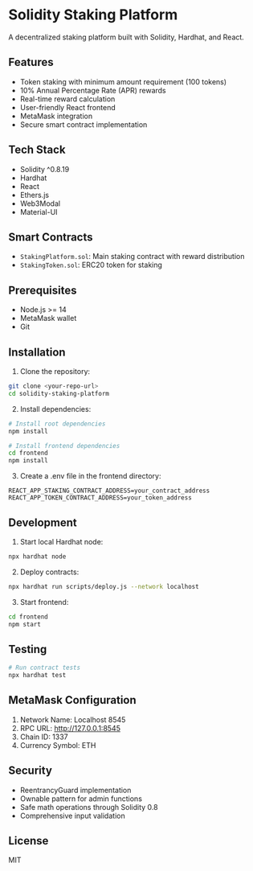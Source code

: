 # Solidity Staking Platform

A decentralized staking platform built with Solidity, Hardhat, and React.

## Features

- Token staking with minimum amount requirement (100 tokens)
- 10% Annual Percentage Rate (APR) rewards
- Real-time reward calculation
- User-friendly React frontend
- MetaMask integration
- Secure smart contract implementation

## Tech Stack

- Solidity ^0.8.19
- Hardhat
- React
- Ethers.js
- Web3Modal
- Material-UI

## Smart Contracts

- `StakingPlatform.sol`: Main staking contract with reward distribution
- `StakingToken.sol`: ERC20 token for staking

## Prerequisites

- Node.js >= 14
- MetaMask wallet
- Git

## Installation

1. Clone the repository:
```bash
git clone <your-repo-url>
cd solidity-staking-platform
```

2. Install dependencies:
```bash
# Install root dependencies
npm install

# Install frontend dependencies
cd frontend
npm install
```

3. Create a .env file in the frontend directory:
```
REACT_APP_STAKING_CONTRACT_ADDRESS=your_contract_address
REACT_APP_TOKEN_CONTRACT_ADDRESS=your_token_address
```

## Development

1. Start local Hardhat node:
```bash
npx hardhat node
```

2. Deploy contracts:
```bash
npx hardhat run scripts/deploy.js --network localhost
```

3. Start frontend:
```bash
cd frontend
npm start
```

## Testing

```bash
# Run contract tests
npx hardhat test
```

## MetaMask Configuration

1. Network Name: Localhost 8545
2. RPC URL: http://127.0.0.1:8545
3. Chain ID: 1337
4. Currency Symbol: ETH

## Security

- ReentrancyGuard implementation
- Ownable pattern for admin functions
- Safe math operations through Solidity 0.8
- Comprehensive input validation

## License

MIT
